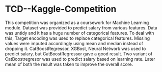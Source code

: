 # TCD--Kaggle-Competition
This competition was organized as a coursework for Machine Learning module.
Dataset was provided to predict salary from various features.
Data was untidy and it has a huge number of categorical features. To deal with this, Target encoding was used to replace categorical features. Missing values were imputed accordingly using mean and median instead of dropping it.
CatBoostRegressor, XGBost, Neural Network was used to predict salary, but CatBoostRegressor gave a good result.
Two variant of CatBoostregresor was used to predict salary based on learning rate. Later mean of both the result was taken to improve the overall score.
